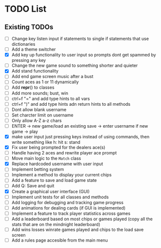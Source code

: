 # TODO List

## Existing TODOs

- [ ] Change key listen input if statements to single if statements that use  dictionaries
- [ ] Add a theme switcher
- [x] Add key up functionality to user input so prompts dont get spammed by pressing any key
- [ ] Change the new game sound to something shorter and quieter
- [x] Add stand functionality
- [ ] Add end game screen music after a bust
- [ ] Count aces as 1 or 11 dynamically
- [ ] Add __repr__() to classes
- [ ] Add more sounds; bust, win
- [ ] ctrl+f "=" and add type hints to all vars
- [ ] ctrl+f ")" and add type hints adn return hints to all methods
- [ ] Dont allow blank username
- [ ] Set charcter limit on username
- [ ] Only allow A-Z a-z chars
- [ ] ENTER -> new game/load an existing save -> enter username if new game -> play
- [x] make user input just pressing keys instead of using commands, then write something like h: hit s: stand
- [x] Fix user being prompted for the dealers ace(s)
- [ ] Handle having 2 aces and rewrite player ace prompt
- [ ] Move main logic to the `Match` class
- [x] Replace hardcoded username with user input
- [ ] Implement betting system
- [ ] Implement a method to display your current chips
- [ ] Add a feature to save and load game state
- [ ] Add Q: Save and quit
- [x] Create a graphical user interface (GUI)
- [ ] Implement unit tests for all classes and methods
- [ ] Add logging for debugging and tracking game progress
- [ ] Add animations for dealing cards (if GUI is implemented)
- [ ] Implement a feature to track player statistics across games
- [ ] Add a leaderboard based on most chips or games played (copy all the stats that are on the mindnight leaderboard)
- [ ] Add wins losses winrate games played and chips to the load save screen
- [ ] Add a rules page accesible from the main menu

